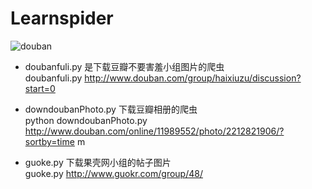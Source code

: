 Learnspider
===========

 ![douban](http://cdn2.image.apk.gfan.com/asdf/PImages/2014/8/8/ldpi_397977_27f6c0fe1-8eb6-464f-8fed-502cf7f9ea40.png)


 + doubanfuli.py  是下载豆瓣不要害羞小组图片的爬虫<br>
 	doubanfuli.py   http://www.douban.com/group/haixiuzu/discussion?start=0
 
+ downdoubanPhoto.py 下载豆瓣相册的爬虫<br>
 	python downdoubanPhoto.py  http://www.douban.com/online/11989552/photo/2212821906/?sortby=time m

+ guoke.py   下载果壳网小组的帖子图片<br>
  guoke.py  http://www.guokr.com/group/48/
